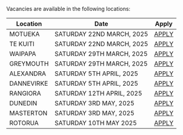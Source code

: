 Vacancies are available in the following locations:

| Location | Date | Apply |
|---|---|---|
|MOTUEKA|SATURDAY 22ND MARCH, 2025| [APPLY](mailto:tfaala@rgis.co.nz?subject=MOTUEKA%20-%20SATURDAY%2022ND%20MARCH) |
|TE KUITI|SATURDAY 22ND MARCH, 2025| [APPLY](mailto:tfaala@rgis.co.nz?subject=TE%20KUITI%20-%20SATURDAY%2022ND%20MARCH) |
|WAIPAPA|SATURDAY 29TH MARCH, 2025| [APPLY](mailto:tfaala@rgis.co.nz?subject=WAIPAPA%20-%20SATURDAY%2029TH%20MARCH) |
|GREYMOUTH|SATURDAY 29TH MARCH, 2025| [APPLY](mailto:tfaala@rgis.co.nz?subject=GREYMOUTH%20-%20SATURDAY%2029TH%20MARCH) |
|ALEXANDRA|SATURDAY 5TH APRIL, 2025| [APPLY](mailto:tfaala@rgis.co.nz?subject=ALEXANDRA%20-%20SATURDAY%205TH%20APRIL) |
|DANNEVIRKE|SATURDAY 5TH APRIL, 2025| [APPLY](mailto:tfaala@rgis.co.nz?subject=DANNEVIRKE%20-%20SATURDAY%205TH%20APRIL) |
|RANGIORA|SATURDAY 12TH APRIL, 2025| [APPLY](mailto:tfaala@rgis.co.nz?subject=RANGIORA%20-%20SATURDAY%2012TH%20APRIL) |
|DUNEDIN|SATURDAY 3RD MAY, 2025| [APPLY](mailto:tfaala@rgis.co.nz?subject=DUNEDIN%20-%20SATURDAY%203RD%20MAY) |
|MASTERTON|SATURDAY 3RD MAY, 2025| [APPLY](mailto:tfaala@rgis.co.nz?subject=MASTERTON%20-%20SATURDAY%203RD%20MAY) |
|ROTORUA|SATURDAY 10TH MAY 2025 | [APPLY](mailto:tfaala@rgis.co.nz?subject=MASTERTON%20-%20SATURDAY%203RD%05MAY) |
